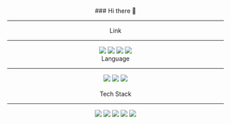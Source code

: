 <div align = "center">
### Hi there 👋

<!--
**K-HITTEN/K-HITTEN** is a ✨ _special_ ✨ repository because its `README.md` (this file) appears on your GitHub profile.

Here are some ideas to get you started:

- 🔭 I’m currently working on ...
- 🌱 I’m currently learning ...
- 👯 I’m looking to collaborate on ...
- 🤔 I’m looking for help with ...
- 💬 Ask me about ...
- 📫 How to reach me: ...
- 😄 Pronouns: ...
- ⚡ Fun fact: ...
-->
<hr>
Link
<hr>
<a href="https://github.com/K-HITTEN" target="_blank"><img src="https://img.shields.io/badge/GitHub-181717?style=flat-square&logo=github&logoColor=white"/></a>
<a href="https://north-carp-7d3.notion.site/Back-End-8085d433791841099b3f125c0c9775de" target="_blank"><img src="https://img.shields.io/badge/Notion-000000?style=flat-square&logo=notion&logoColor=white"/></a>
<a href="https://www.instagram.com/hwk216/" target="_blank"><img src="https://img.shields.io/badge/Instagram-E4405F?style=flat-square&logo=instagram&logoColor=white"/></a>
<a href="mailto:hwk216216@gmail.com"><img src="https://img.shields.io/badge/Gmail-EA4335?style=flat-square&logo=Gmail&logoColor=black"/></a>
<br>
Language
<hr>
<img src="https://img.shields.io/badge/C++-00599C?style=flat-square&logo=cplusplus&logoColor=white"/>
<img src="https://img.shields.io/badge/Java-2C2255?style=flat-square&logo=eclipseide&logoColor=white"/>
<img src="https://img.shields.io/badge/Python-3776AB?style=flat-square&logo=python&logoColor=white"/>
<br><br>
Tech Stack
<hr> 
<img src="https://img.shields.io/badge/JavaScript-F7DF1E?style=flat-square&logo=javascript&logoColor=black"/>
<img src="https://img.shields.io/badge/HTML-E34F26?style=flat-square&logo=HTML5&logoColor=white"/>
<img src="https://img.shields.io/badge/Figma-F24E1E?style=flat-square&logo=figma&logoColor=white"/>
<img src="https://img.shields.io/badge/TensorFlow-FF6F00?style=flat-square&logo=tensorflow&logoColor=white"/>
<img src="https://img.shields.io/badge/PyTroch-EE4C2C?style=flat-square&logo=pytorch&logoColor=white"/>
</div>
